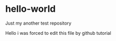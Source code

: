 # hello-world
Just my another test repository

Hello i was forced to edit this file by github tutorial

